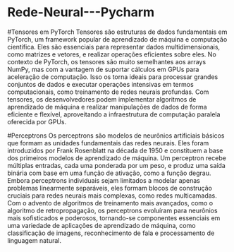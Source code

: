 # Rede-Neural---Pycharm

#Tensores em PyTorch
Tensores são estruturas de dados fundamentais em PyTorch, um framework popular de aprendizado de máquina e computação científica. Eles são essenciais para representar dados multidimensionais, como matrizes e vetores, e realizar operações eficientes sobre eles. No contexto de PyTorch, os tensores são muito semelhantes aos arrays NumPy, mas com a vantagem de suportar cálculos em GPUs para aceleração de computação. Isso os torna ideais para processar grandes conjuntos de dados e executar operações intensivas em termos computacionais, como treinamento de redes neurais profundas. Com tensores, os desenvolvedores podem implementar algoritmos de aprendizado de máquina e realizar manipulações de dados de forma eficiente e flexível, aproveitando a infraestrutura de computação paralela oferecida por GPUs.

#Perceptrons
Os perceptrons são modelos de neurônios artificiais básicos que formam as unidades fundamentais das redes neurais. Eles foram introduzidos por Frank Rosenblatt na década de 1950 e constituem a base dos primeiros modelos de aprendizado de máquina. Um perceptron recebe múltiplas entradas, cada uma ponderada por um peso, e produz uma saída binária com base em uma função de ativação, como a função degrau. Embora perceptrons individuais sejam limitados a modelar apenas problemas linearmente separáveis, eles formam blocos de construção cruciais para redes neurais mais complexas, como redes multicamadas. Com o advento de algoritmos de treinamento mais avançados, como o algoritmo de retropropagação, os perceptrons evoluíram para neurônios mais sofisticados e poderosos, tornando-se componentes essenciais em uma variedade de aplicações de aprendizado de máquina, como classificação de imagens, reconhecimento de fala e processamento de linguagem natural.
